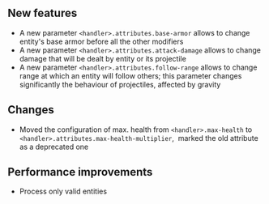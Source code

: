 ## New features
* A new parameter `<handler>.attributes.base-armor` allows to change
entity's base armor before all the other modifiers
* A new parameter `<handler>.attributes.attack-damage` allows to
change damage that will be dealt by entity or its projectile
* A new parameter `<handler>.attributes.follow-range` allows to
change range at which an entity will follow others; this parameter
changes significantly the behaviour of projectiles, affected by gravity
## Changes
* Moved the configuration of max. health from `<handler>.max-health`
to `<handler>.attributes.max-health-multiplier`,  marked the old
attribute as a deprecated one
## Performance improvements
* Process only valid entities